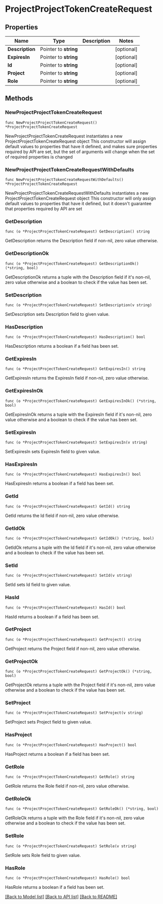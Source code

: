 # ProjectProjectTokenCreateRequest

## Properties

Name | Type | Description | Notes
------------ | ------------- | ------------- | -------------
**Description** | Pointer to **string** |  | [optional] 
**ExpiresIn** | Pointer to **string** |  | [optional] 
**Id** | Pointer to **string** |  | [optional] 
**Project** | Pointer to **string** |  | [optional] 
**Role** | Pointer to **string** |  | [optional] 

## Methods

### NewProjectProjectTokenCreateRequest

`func NewProjectProjectTokenCreateRequest() *ProjectProjectTokenCreateRequest`

NewProjectProjectTokenCreateRequest instantiates a new ProjectProjectTokenCreateRequest object
This constructor will assign default values to properties that have it defined,
and makes sure properties required by API are set, but the set of arguments
will change when the set of required properties is changed

### NewProjectProjectTokenCreateRequestWithDefaults

`func NewProjectProjectTokenCreateRequestWithDefaults() *ProjectProjectTokenCreateRequest`

NewProjectProjectTokenCreateRequestWithDefaults instantiates a new ProjectProjectTokenCreateRequest object
This constructor will only assign default values to properties that have it defined,
but it doesn't guarantee that properties required by API are set

### GetDescription

`func (o *ProjectProjectTokenCreateRequest) GetDescription() string`

GetDescription returns the Description field if non-nil, zero value otherwise.

### GetDescriptionOk

`func (o *ProjectProjectTokenCreateRequest) GetDescriptionOk() (*string, bool)`

GetDescriptionOk returns a tuple with the Description field if it's non-nil, zero value otherwise
and a boolean to check if the value has been set.

### SetDescription

`func (o *ProjectProjectTokenCreateRequest) SetDescription(v string)`

SetDescription sets Description field to given value.

### HasDescription

`func (o *ProjectProjectTokenCreateRequest) HasDescription() bool`

HasDescription returns a boolean if a field has been set.

### GetExpiresIn

`func (o *ProjectProjectTokenCreateRequest) GetExpiresIn() string`

GetExpiresIn returns the ExpiresIn field if non-nil, zero value otherwise.

### GetExpiresInOk

`func (o *ProjectProjectTokenCreateRequest) GetExpiresInOk() (*string, bool)`

GetExpiresInOk returns a tuple with the ExpiresIn field if it's non-nil, zero value otherwise
and a boolean to check if the value has been set.

### SetExpiresIn

`func (o *ProjectProjectTokenCreateRequest) SetExpiresIn(v string)`

SetExpiresIn sets ExpiresIn field to given value.

### HasExpiresIn

`func (o *ProjectProjectTokenCreateRequest) HasExpiresIn() bool`

HasExpiresIn returns a boolean if a field has been set.

### GetId

`func (o *ProjectProjectTokenCreateRequest) GetId() string`

GetId returns the Id field if non-nil, zero value otherwise.

### GetIdOk

`func (o *ProjectProjectTokenCreateRequest) GetIdOk() (*string, bool)`

GetIdOk returns a tuple with the Id field if it's non-nil, zero value otherwise
and a boolean to check if the value has been set.

### SetId

`func (o *ProjectProjectTokenCreateRequest) SetId(v string)`

SetId sets Id field to given value.

### HasId

`func (o *ProjectProjectTokenCreateRequest) HasId() bool`

HasId returns a boolean if a field has been set.

### GetProject

`func (o *ProjectProjectTokenCreateRequest) GetProject() string`

GetProject returns the Project field if non-nil, zero value otherwise.

### GetProjectOk

`func (o *ProjectProjectTokenCreateRequest) GetProjectOk() (*string, bool)`

GetProjectOk returns a tuple with the Project field if it's non-nil, zero value otherwise
and a boolean to check if the value has been set.

### SetProject

`func (o *ProjectProjectTokenCreateRequest) SetProject(v string)`

SetProject sets Project field to given value.

### HasProject

`func (o *ProjectProjectTokenCreateRequest) HasProject() bool`

HasProject returns a boolean if a field has been set.

### GetRole

`func (o *ProjectProjectTokenCreateRequest) GetRole() string`

GetRole returns the Role field if non-nil, zero value otherwise.

### GetRoleOk

`func (o *ProjectProjectTokenCreateRequest) GetRoleOk() (*string, bool)`

GetRoleOk returns a tuple with the Role field if it's non-nil, zero value otherwise
and a boolean to check if the value has been set.

### SetRole

`func (o *ProjectProjectTokenCreateRequest) SetRole(v string)`

SetRole sets Role field to given value.

### HasRole

`func (o *ProjectProjectTokenCreateRequest) HasRole() bool`

HasRole returns a boolean if a field has been set.


[[Back to Model list]](../README.md#documentation-for-models) [[Back to API list]](../README.md#documentation-for-api-endpoints) [[Back to README]](../README.md)


